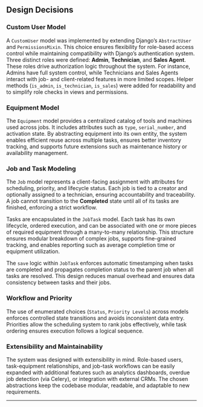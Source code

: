 ## Design Decisions

### Custom User Model
A `CustomUser` model was implemented by extending Django’s `AbstractUser` and `PermissionsMixin`. This choice ensures flexibility for role-based access control while maintaining compatibility with Django’s authentication system. Three distinct roles were defined: **Admin**, **Technician**, and **Sales Agent**. These roles drive authorization logic throughout the system. For instance, Admins have full system control, while Technicians and Sales Agents interact with job- and client-related features in more limited scopes. Helper methods (`is_admin`, `is_technician`, `is_sales`) were added for readability and to simplify role checks in views and permissions.

### Equipment Model
The `Equipment` model provides a centralized catalog of tools and machines used across jobs. It includes attributes such as `type`, `serial_number`, and activation state. By abstracting equipment into its own entity, the system enables efficient reuse across multiple tasks, ensures better inventory tracking, and supports future extensions such as maintenance history or availability management.

### Job and Task Modeling
The `Job` model represents a client-facing assignment with attributes for scheduling, priority, and lifecycle status. Each job is tied to a creator and optionally assigned to a technician, ensuring accountability and traceability. A job cannot transition to the **Completed** state until all of its tasks are finished, enforcing a strict workflow.

Tasks are encapsulated in the `JobTask` model. Each task has its own lifecycle, ordered execution, and can be associated with one or more pieces of required equipment through a many-to-many relationship. This structure ensures modular breakdown of complex jobs, supports fine-grained tracking, and enables reporting such as average completion time or equipment utilization.

The `save` logic within `JobTask` enforces automatic timestamping when tasks are completed and propagates completion status to the parent job when all tasks are resolved. This design reduces manual overhead and ensures data consistency between tasks and their jobs.

### Workflow and Priority
The use of enumerated choices (`Status`, `Priority Levels`) across models enforces controlled state transitions and avoids inconsistent data entry. Priorities allow the scheduling system to rank jobs effectively, while task ordering ensures execution follows a logical sequence.

### Extensibility and Maintainability
The system was designed with extensibility in mind. Role-based users, task-equipment relationships, and job-task workflows can be easily expanded with additional features such as analytics dashboards, overdue job detection (via Celery), or integration with external CRMs. The chosen abstractions keep the codebase modular, readable, and adaptable to new requirements.

---
